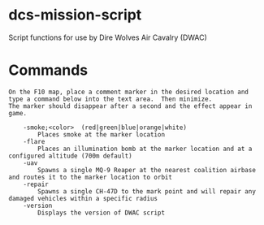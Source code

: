 # dcs-mission-script
Script functions for use by Dire Wolves Air Cavalry (DWAC)

# Commands
    On the F10 map, place a comment marker in the desired location and type a command below into the text area.  Then minimize.
    The marker should disappear after a second and the effect appear in game.
~~~
    -smoke;<color>  (red|green|blue|orange|white)
		Places smoke at the marker location
    -flare
        Places an illumination bomb at the marker location and at a configured altitude (700m default)
    -uav
        Spawns a single MQ-9 Reaper at the nearest coalition airbase and routes it to the marker location to orbit
    -repair
    	Spawns a single CH-47D to the mark point and will repair any damaged vehicles within a specific radius
    -version
        Displays the version of DWAC script
~~~
